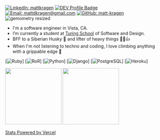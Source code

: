 [![LinkedIn: mattkragen][linkedin-badge]][LinkedIn]
[![DEV Profile Badge][dev-badge]][Dev]
[![Email: mattdkragen@gmail.com][gmail-badge]][Gmail]
[![GitHub: matt-kragen][github-follow-badge]][GitHub]
![gemometry resized](https://user-images.githubusercontent.com/56685055/127572202-0044705a-92eb-43c7-8f34-0231ba704c5e.jpeg)

- I'm a software engineer in Vista, CA.
- I’m currently a student at [Turing School](https://turing.io/) of Software and Design.
- BFF to a Siberian Husky 🐾  and lifter of heavy things  💪😎👍
- When I'm not listening to techno and coding, I love climbing anything with a grippable edge  🧗

<!--- SKILLS --->
[![Ruby][ruby-badge]]
[![RoR][ruby-on-rails-badge]]
[![Python][python-badge]]
[![Django][django-badge]]
[![PostgreSQL][postgresql-badge]]
[![Heroku][heroku-badge]]

<img height="180em" src="https://github-readme-stats.vercel.app/api?username=matt-kragen&show_icons=true&hide=stars&theme=chartreuse-dark" />
<img height="180em" src="https://github-readme-stats.vercel.app/api/top-langs/?username=matt-kragen&theme=chartreuse-dark&layout=compact" />

[Stats Powered by Vercel](https://vercel.com?utm_source=github_readme_stats_team&utm_campaign=oss)

<!---
InOmn1aParatus/InOmn1aParatus is a ✨ special ✨ repository because its `README.md` (this file) appears on your GitHub profile.
You can click the Preview link to take a look at your changes.
--->

<!-- LINKS -->
[GitHub]: https://github.com/matt-kragen
[Gmail]: mailto:mattdkragen@gmail.com
[LinkedIn]: https://www.linkedin.com/in/mattkragen/
[Dev]: https://dev.to/matt-kragen/

<!-- BADGES -->
[github-follow-badge]: https://img.shields.io/github/followers/matt-kragen?label=follow&style=social
[gmail-badge]: https://img.shields.io/badge/gmail-mattdkragen@gmail.com-green?style=flat&logo=gmail&logoColor=white&color=white&labelColor=EA4335
[linkedin-badge]: https://img.shields.io/badge/Matt--Kragen-%23OpenToWork-green?style=flat&logo=Linkedin&logoColor=white&color=success&labelColor=0A66C2
[dev-badge]: https://img.shields.io/badge/DEV-Profile-green
[ruby-badge]: https://img.shields.io/badge/Ruby-CC342D?style=for-the-badge&logo=ruby&logoColor=white
[ruby-on-rails-badge]: https://img.shields.io/badge/Ruby_on_Rails-CC0000?style=for-the-badge&logo=ruby-on-rails&logoColor=white
[python-badge]: https://img.shields.io/badge/Python-14354C?style=for-the-badge&logo=python&logoColor=white
[django-badge]: https://img.shields.io/badge/Django-092E20?style=for-the-badge&logo=django&logoColor=white
[postgresql-badge]: https://img.shields.io/badge/PostgreSQL-316192?style=for-the-badge&logo=postgresql&logoColor=white
[heroku-badge]: https://img.shields.io/badge/Heroku-430098?style=for-the-badge&logo=heroku&logoColor=white
